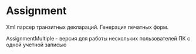 # Assignment
Xml парсер транзитных деклараций. Генерация печатных форм.

AssignmentMultiple - версия для работы нескольких пользователей ПК с одной учетной записью
